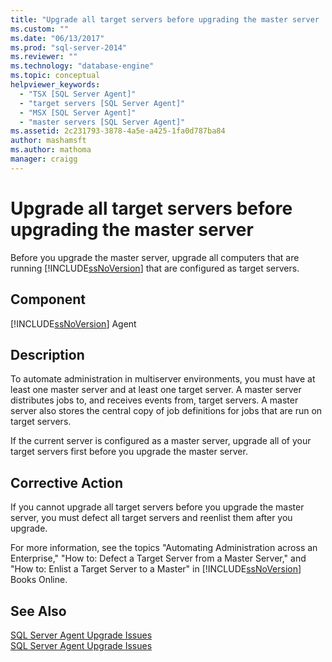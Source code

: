 ```yaml
---
title: "Upgrade all target servers before upgrading the master server | Microsoft Docs"
ms.custom: ""
ms.date: "06/13/2017"
ms.prod: "sql-server-2014"
ms.reviewer: ""
ms.technology: "database-engine"
ms.topic: conceptual
helpviewer_keywords: 
  - "TSX [SQL Server Agent]"
  - "target servers [SQL Server Agent]"
  - "MSX [SQL Server Agent]"
  - "master servers [SQL Server Agent]"
ms.assetid: 2c231793-3878-4a5e-a425-1fa0d787ba84
author: mashamsft
ms.author: mathoma
manager: craigg
---
```

# Upgrade all target servers before upgrading the master server
  Before you upgrade the master server, upgrade all computers that are running [!INCLUDE[ssNoVersion](../../includes/ssnoversion-md.md)] that are configured as target servers.  
  
## Component  
 [!INCLUDE[ssNoVersion](../../includes/ssnoversion-md.md)] Agent  
  
## Description  
 To automate administration in multiserver environments, you must have at least one master server and at least one target server. A master server distributes jobs to, and receives events from, target servers. A master server also stores the central copy of job definitions for jobs that are run on target servers.  
  
 If the current server is configured as a master server, upgrade all of your target servers first before you upgrade the master server.  
  
## Corrective Action  
 If you cannot upgrade all target servers before you upgrade the master server, you must defect all target servers and reenlist them after you upgrade.  
  
 For more information, see the topics "Automating Administration across an Enterprise," "How to: Defect a Target Server from a Master Server," and "How to: Enlist a Target Server to a Master" in [!INCLUDE[ssNoVersion](../../includes/ssnoversion-md.md)] Books Online.  
  
## See Also  
 [SQL Server Agent Upgrade Issues](../../../2014/sql-server/install/sql-server-agent-upgrade-issues.md)   
 [SQL Server Agent Upgrade Issues](../../../2014/sql-server/install/sql-server-agent-upgrade-issues.md)  
  
  
